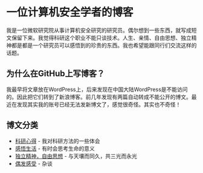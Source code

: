 # 一位计算机安全学者的博客

我是一位微软研究院从事计算机安全研究的研究员。偶尔想到一些东西，就写成短文保留下来。我觉得科研这个职业不能只谈技术。人生、亲情、自由思想、独立精神都是都是一个研究员可以感悟到的珍贵的东西。我也希望能跟同行们交流这样的话题。

## 为什么在GitHub上写博客？

我最早将文章放在WordPress上，后来发现在中国大陆WordPress是不能访问的。因此把它们转到了新浪博客。前几年发现有两篇自动转成不能公开的博文。最近在发现其实我的账号已经无法发新博文了，感觉很奇怪。其实也不奇怪！

## 博文分类

* [科研心得](SomeThroughtsAboutResearch) - 我对科研方法的一些体会
* [感悟生活](InspirationsFromLife) - 有时会思考生命的意义
* [独立精神，自由思想](FreedomOfThought) - 与天壤而同久，共三光而永光
* [偶发感受](RandomThoughts) - 杂谈
